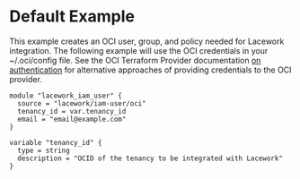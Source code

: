 # Default Example

This example creates an OCI user, group, and policy needed for Lacework
integration. The following example will use the OCI credentials in your
~/.oci/config file. See the OCI Terraform Provider documentation [on
authentication](https://docs.oracle.com/en-us/iaas/Content/API/SDKDocs/terraformproviderconfiguration.htm) for alternative approaches of providing
credentials to the OCI provider.

```hcl
module "lacework_iam_user" {
  source = "lacework/iam-user/oci"
  tenancy_id = var.tenancy_id
  email = "email@example.com"
}

variable "tenancy_id" {
  type = string
  description = "OCID of the tenancy to be integrated with Lacework"
}
```
